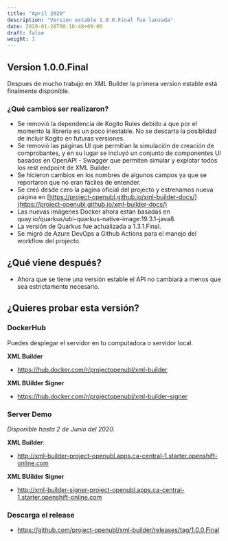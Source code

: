 ```yaml
---
title: "April 2020"
description: "Version estable 1.0.0.Final fue lanzada"
date: 2020-01-28T00:10:48+09:00
draft: false
weight: 1
---
```


## Version 1.0.0.Final

Despues de mucho trabajo en XML Builder la primera version estable está finalmente disponible.

### ¿Qué cambios ser realizaron?

- Se removió la dependencia de Kogito Rules debido a que por el momento la libreria es un poco inestable. No se descarta la posiblidad de incluir Kogito en futuras versiones.
- Se removió las páginas UI que permitían la simulación de creación de comprobantes, y en su lugar se incluyó un conjunto de componentes UI basados en OpenAPI - Swagger que permiten simular y explotar todos los rest endpoint de XML Builder.
- Se hicieron cambios en los nombres de algunos campos ya que se reportaron que no eran fáciles de entender.
- Se creó desde cero la página oficial del projecto y estrenamos nueva página en [https://project-openubl.github.io/xml-builder-docs/](https://project-openubl.github.io/xml-builder-docs/)
- Las nuevas imágenes Docker ahora están basadas en quay.io/quarkus/ubi-quarkus-native-image:19.3.1-java8.
- La versión de Quarkus fue actualizada a 1.3.1.Final.
- Se migró de Azure DevOps a Github Actions para el manejo del workflow del projecto.

## ¿Qué viene después?

- Ahora que se tiene una versión estable el API no cambiará a menos que sea estrictamente necesario.

## ¿Quieres probar esta versión?

### DockerHub

Puedes desplegar el servidor en tu computadora o servidor local.

**XML Builder**

- https://hub.docker.com/r/projectopenubl/xml-builder

**XML BUilder Signer**

- https://hub.docker.com/r/projectopenubl/xml-builder-signer

### Server Demo

_Disponible hasta 2 de Junio del 2020._

**XML Builder**:

- http://xml-builder-project-openubl.apps.ca-central-1.starter.openshift-online.com

**XML BUilder Signer**

- http://xml-builder-signer-project-openubl.apps.ca-central-1.starter.openshift-online.com

### Descarga el release

- https://github.com/project-openubl/xml-builder/releases/tag/1.0.0.Final
